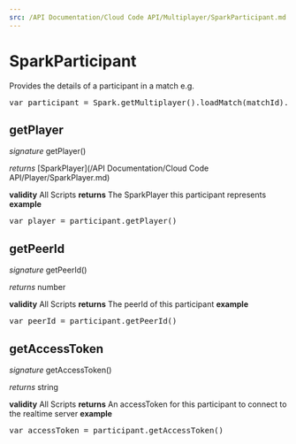 ```yaml
---
src: /API Documentation/Cloud Code API/Multiplayer/SparkParticipant.md
---
```


# SparkParticipant

Provides the details of a participant in a match
e.g.
<pre rel="highlighter" code-brush="js" contenteditable="false">var participant = Spark.getMultiplayer().loadMatch(matchId).getParticipants[0];</pre>


## getPlayer

_signature_ getPlayer()</p>
_returns_ [SparkPlayer](/API Documentation/Cloud Code API/Player/SparkPlayer.md)</p>

<b>validity</b> All Scripts
<b>returns</b>
The SparkPlayer this participant represents
<b>example</b>
<pre rel="highlighter" code-brush="js" contenteditable="false">var player = participant.getPlayer()</pre>

## getPeerId

_signature_ getPeerId()</p>
_returns_ number</p>

<b>validity</b> All Scripts
<b>returns</b>
The peerId of this participant
<b>example</b>
<pre rel="highlighter" code-brush="js" contenteditable="false">var peerId = participant.getPeerId()</pre>

## getAccessToken

_signature_ getAccessToken()</p>
_returns_ string</p>

<b>validity</b> All Scripts
<b>returns</b>
An accessToken for this participant to connect to the realtime server
<b>example</b>
<pre rel="highlighter" code-brush="js" contenteditable="false">var accessToken = participant.getAccessToken()</pre>
